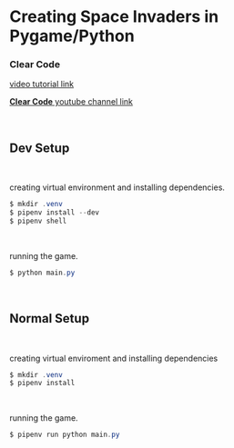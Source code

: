 # Creating Space Invaders in Pygame/Python

### Clear Code

[video tutorial link](https://www.youtube.com/watch?v=o-6pADy5Mdg)

[**Clear Code** youtube channel link](https://www.youtube.com/c/ClearCode)

<br>

## Dev Setup

<br>

creating virtual environment and installing dependencies.

```powershell
$ mkdir .venv
$ pipenv install --dev
$ pipenv shell
```

<br>

running the game.

```powershell
$ python main.py
```

<br>

## Normal Setup

<br>

creating virtual enviroment and installing dependencies

```powershell
$ mkdir .venv
$ pipenv install
```

<br>

running the game.

```powershell
$ pipenv run python main.py
```
